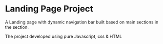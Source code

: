 # Landing Page Project

A Landing page with dynamic navigation bar built based on main sections in the section.

The project developed using pure Javascript, css & HTML

